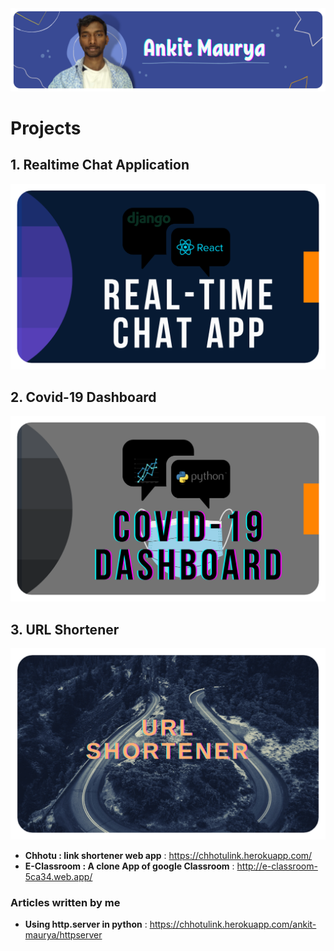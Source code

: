 <meta property="og:image" content="ankit-top.png" />
<img src="ankit-top.png"/>

# Projects
## 1. Realtime Chat Application
[![Realtime](realtime.png)](https://github.com/maurya-ankit/realtime-chat)

## 2. Covid-19 Dashboard
[![Realtime](covid.png)](https://github.com/maurya-ankit/realtime-chat)

## 3. URL Shortener
[![Realtime](url.png)](https://github.com/maurya-ankit/realtime-chat)

 - **Chhotu : link shortener web app** : https://chhotulink.herokuapp.com/ 
 - **E-Classroom : A clone App of google Classroom** : http://e-classroom-5ca34.web.app/

### Articles written by me
- **Using http.server in python** : https://chhotulink.herokuapp.com/ankit-maurya/httpserver

<!-- > ![My GitHub stats](https://github-readme-stats.vercel.app/api?username=maurya-ankit&show_icons=true&theme=radical)
![Top Langs](https://github-readme-stats.vercel.app/api/top-langs/?username=maurya-ankit&layout=compact&theme=radical) -->
